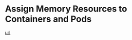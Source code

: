 # Assign Memory Resources to Containers and Pods
[url](https://kubernetes.io/docs/tasks/configure-pod-container/assign-memory-resource/)
